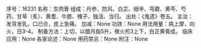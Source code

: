 序号：16231
名称：生肉膏
组成：丹参、防风、白芷、细辛、芎藭、黄芩、芍药、甘草（炙）、黄耆、牛膝、槐子、独活、当归。
出处：《鬼遗》卷五。
主治：发背发乳，口已合，皮上急痛。
加减：None
功效：None
用法用量：病上摩，向火，日3-4。
制备方法：上切，以腊月脂5升，微火煎3上下，白芷黄膏成。
临床应用：None
各家论述：None
用药禁忌：None
附注：None
